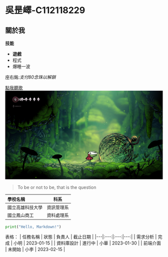 # 吳昰嶧-C112118229
## 關於我
**技能**
- **遊戲**
- 程式
- 爆睡一波

座右銘:*支付80念珠以解鎖*

[點我聽歌](https://www.youtube.com/watch?v=AqI97zHMoQw)
![image](abaaba.jpg)

>To be or not to be, that is the question

| 學校名稱 | 科系 | 
|:---|:---:|
| 國立高雄科技大學 | 資訊管理系 | 
| 國立鳳山商工 | 資料處理系 |

```python
print("Hello, Markdown!")
```

表格： 
| 任務名稱 | 狀態 | 負責人 | 截止日期 | 
|---|:---:|:---:|---:| 
| 需求分析 | 完成 | 小明 | 2023-01-15 | 
| 資料庫設計 | 進行中 | 小華 | 2023-01-30 | 
| 前端介面 | 未開始 | 小李 | 2023-02-15 |
